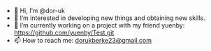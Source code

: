 - 👋 Hi, I’m @dor-uk
- 👀 I’m interested in developing new things and obtaining new skills.
- 🌱 I’m currently working on a project with my friend yuenby: https://github.com/yuenby/Test.git
- 📫 How to reach me: dorukberke23@gmail.com
<!--- - 💞️ I’m looking to collaborate on ... --->

<!---
dor-uk/dor-uk is a ✨ special ✨ repository because its `README.md` (this file) appears on your GitHub profile.
You can click the Preview link to take a look at your changes.
--->
